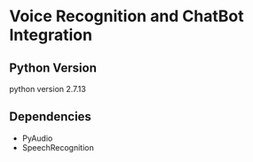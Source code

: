 # Voice Recognition and ChatBot Integration

## Python Version ##
python version 2.7.13

## Dependencies ##
+ PyAudio
+ SpeechRecognition
